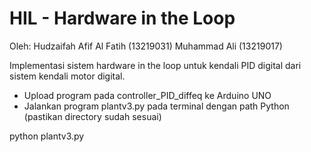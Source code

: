 # HIL - Hardware in the Loop
Oleh:
Hudzaifah Afif Al Fatih (13219031)
Muhammad Ali (13219017)

Implementasi sistem hardware in the loop untuk kendali PID digital dari sistem kendali motor digital.

- Upload program pada controller_PID_diffeq ke Arduino UNO 
- Jalankan program plantv3.py pada terminal dengan path Python (pastikan directory sudah sesuai)

python plantv3.py


